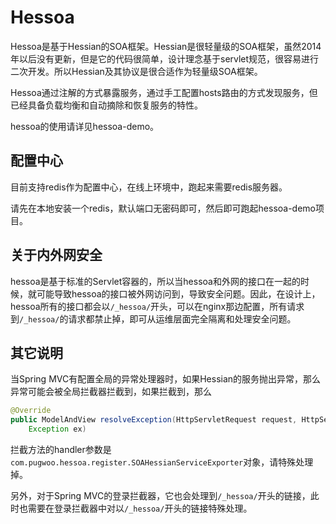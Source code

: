# Hessoa

Hessoa是基于Hessian的SOA框架。Hessian是很轻量级的SOA框架，虽然2014年以后没有更新，但是它的代码很简单，设计理念基于servlet规范，很容易进行二次开发。所以Hessian及其协议是很合适作为轻量级SOA框架。

Hessoa通过注解的方式暴露服务，通过手工配置hosts路由的方式发现服务，但已经具备负载均衡和自动摘除和恢复服务的特性。

hessoa的使用请详见hessoa-demo。

## 配置中心

目前支持redis作为配置中心，在线上环境中，跑起来需要redis服务器。

请先在本地安装一个redis，默认端口无密码即可，然后即可跑起hessoa-demo项目。

## 关于内外网安全

hessoa是基于标准的Servlet容器的，所以当hessoa和外网的接口在一起的时候，就可能导致hessoa的接口被外网访问到，导致安全问题。因此，在设计上，hessoa所有的接口都会以`/_hessoa/`开头，可以在nginx那边配置，所有请求到`/_hessoa/`的请求都禁止掉，即可从运维层面完全隔离和处理安全问题。

## 其它说明

当Spring MVC有配置全局的异常处理器时，如果Hessian的服务抛出异常，那么异常可能会被全局拦截器拦截到，如果拦截到，那么

```java
@Override
public ModelAndView resolveException(HttpServletRequest request, HttpServletResponse response, Object handler,
	Exception ex)
```

拦截方法的handler参数是`com.pugwoo.hessoa.register.SOAHessianServiceExporter`对象，请特殊处理掉。

另外，对于Spring MVC的登录拦截器，它也会处理到`/_hessoa/`开头的链接，此时也需要在登录拦截器中对以`/_hessoa/`开头的链接特殊处理。

